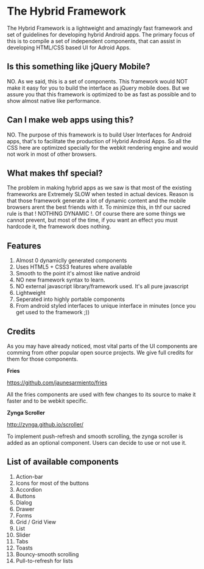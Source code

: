 The Hybrid Framework
====================

The Hybrid Framework is a lightweight and amazingly fast framework and set of guidelines for developing hybrid Android apps. The primary focus of this is to compile a set of independent components, that can assist in developing HTML/CSS based UI for Adroid Apps.

Is this something like jQuery Mobile?
-------------------------------------

NO. As we said, this is a set of components. This framework would NOT make it easy for you to build the interface as jQuery mobile does. But we assure you that this framework is optimized to be as fast as possible and to show almost native like performance.

Can I make web apps using this?
-------------------------------

NO. The purpose of this framework is to build User Interfaces for Android apps, that's to facilitate the production of Hybrid Android Apps. So all the CSS here are optimized specially for the webkit rendering engine and would not work in most of other browsers.

What makes thf special?
-----------------------

The problem in making hybrid apps as we saw is that most of the existing frameworks are Extremely SLOW when tested in actual devices. Reason is that those framework generate a lot of dynamic content and the mobile browsers arent the best friends with it. To minimize this, in thf our sacred rule is that ! NOTHING DYNAMIC !. Of course there are some things we cannot prevent, but most of the time, if you want an effect you must hardcode it, the framework does nothing.

Features
--------

1.  Almost 0 dynamiclly generated components
2.  Uses HTML5 + CSS3 features where available
3.  Smooth to the point it's almost like native android
4.  NO new framework syntax to learn.
5.  NO external javascript library/framework used. It's all pure javascript
6.  Lightweight
7.  Seperated into highly portable components
8.  From android styled interfaces to unique interface in minutes (once you get used to the framework ;))


Credits
-------

As you may have already noticed, most vital parts of the UI components are comming from other popular open source projects. We give full credits for them for those components.

**Fries**

https://github.com/jaunesarmiento/fries

All the fries components are used with few changes to its source to make it faster and to be webkit specific.


**Zynga Scroller**

http://zynga.github.io/scroller/

To implement push-refresh and smooth scrolling, the zynga scroller is added as an optional component. Users can decide to use or not use it.

List of available components
----------------------------

1.  Action-bar
2.  Icons for most of the buttons
3.  Accordion
4.  Buttons
5.  Dialog
6.  Drawer
7.  Forms
8.  Grid / Grid View
9.  List
10.  Slider
11.  Tabs
12.  Toasts
13.  Bouncy-smooth scrolling
14.  Pull-to-refresh for lists
